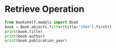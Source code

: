 # Retrieve Operation

```python
from bookshelf.models import Book
book = Book.objects.filter(title="1984").first()
print(book.title)
print(book.author)
print(book.publication_year)
